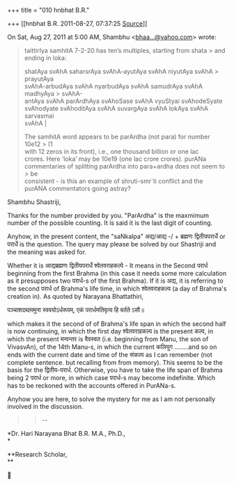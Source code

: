 +++
title = "010 hnbhat B.R."

+++
[[hnbhat B.R.	2011-08-27, 07:37:25 [Source](https://groups.google.com/g/samskrita/c/bg6qj2kX5Ro)]]



On Sat, Aug 27, 2011 at 5:00 AM, Shambhu \<[bhaa...@yahoo.com]()\> wrote:  

> taittirIya samhitA 7-2-20 has ten’s multiples, starting from shata > and  
> ending in loka:  
>   
> shatAya svAhA saharsrAya svAhA-ayutAya svAhA niyutAya svAhA > prayutAya  
> svAhA-arbudAya svAhA nyarbudAya svAhA samudrAya svAhA madhyAya > svAhA-  
> antAya svAhA parArdhAya svAhoSase svAhA vyuStyai svAhodeSyate  
> svAhodyate svAhoditAya svAhA suvargAya svAhA lokAya svAhA sarvasmai  
> svAhA \|  
>   
> The samhitA word appears to be parArdha (not para) for number 10e12 > (1  
> with 12 zeros in its front), i.e., one thousand billion or one lac  
> crores. Here ‘loka’ may be 10e19 (one lac crore crores). purANa  
> commentaries of splitting parArdha into para+ardha does not seem to > be  
> consistent - is this an example of shruti-smr\`ti conflict and the  
> purANA commentators going astray?  
> > 
> > 
> > 
> > 
> > 
> > 

  

  

Shambhu Shastriji,

  

Thanks for the number provided by you. "ParArdha" is the maxmimum number of the possible counting. It is said it is the last digit of counting.

  

Anyhow, in the present content, the "saNkalpa" अद्य/आद्य -/ + ब्रह्मणः द्वितीयपरार्धे or परार्धे is the question. The query may please be solved by our Shastriji and the meaning was asked for.

  

Whether it is आद्यब्रह्मणः द्वितीयपरार्धे श्वेतवराहकल्पे - It means in the Second परार्ध beginning from the first Brahma (in this case it needs some more calculation as it presupposes two परार्ध-s of the first Brahma). If it is अद्य, it is referring to the second परार्ध of Brahma's life time, in which श्वेतवराहकल्प (a day of Brahma's creation in). As quoted by Narayana Bhattathiri,

  

पञ्चाशदब्दममुना स्ववयोऽर्धरूपम्, एकं परार्धमतिवृत्य हि वर्तते ऽसौ॥

  

which makes it the second of of Brahma's life span in which the second half is now continuing, in which the first day श्वेतवराहकल्प is the present कल्प, in which the present मन्वन्तर is वैवस्वत (i.e. beginning from Manu, the son of VivasvAn), of the 14th Manu-s, in which the current कलियुग ........and so on ends with the current date and time of the संकल्प as I can remember (not complete sentence. but recalling from from memory). This seems to be the basis for the द्वितीय-परार्ध. Otherwise, you have to take the life span of Brahma being 2 परार्ध or more, in which case परार्ध-s may become indefinite. Which has to be reckoned with the accounts offered in PurANa-s.

  

Anyhow you are here, to solve the mystery for me as I am not personally involved in the discussion.

  





> 
> > 
> > --
> > 
> > 

*Dr. Hari Narayana Bhat B.R. M.A., Ph.D.,  
*

**Research Scholar,  
**



